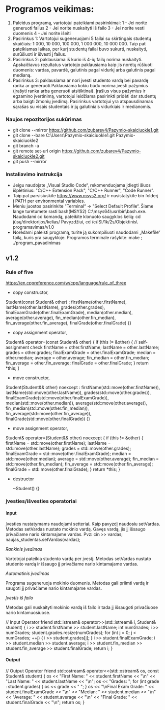 # Programos veikimas: 
1. Paleidus programą, vartotojui pateikiami pasirinkimai: 1 - Jei norite generuoti failus 2 - Jei norite nuskaityti iš failo 3 - Jei norite vesti duomenis 4 - Jei norite išeiti
2. Pasirinkus 1: Vartotojui sugeneruojami 5 failai su skirtingais studentų skaičiais: 1 000, 10 000, 100 000, 1 000 000, 10 000 000. Taip pat pateikiamas laikas, per kurį studentų failai buvo sukurti, nuskaityti, surūšiuoti ir išvesti į  failus.
3. Pasirinkus 2: paklausiama iš kurio iš 4-ių failų norima nuskaityti. Apskaičiavus rezultatus vartotojo paklausiama kaip jis norėtų rūšiuoti duomenis: vardas, pavardė, galutinis pagal vidurkį arba galutinis pagal medianą. 
4. Pasirinkus 3:  paklausiama ar nori įvesti studento vardą bei pavardę ranka ar generuoti.Paklausiama kokiu būdu norima įvesti pažymius (įrašyti ranka arba generuoti atsitiktinai). Įrašius visus pažymius ir egzamino įvertinimą, vartotojui leidžiama pasirinkti pridėti dar studentų arba baigti žmonių įvedimą. Pasirinkus vartotojui yra atspausdinamas sąrašas su visais studentais ir jų galutiniais vidurkiais ir medianomis.

### Naujos repozitorijos sukūrimas
- git clone --mirror https://github.com/zubarev4/Pazymio-skaiciuokle1.git
- git clone --bare C:\Users\Pazymio-skaiciuokle1.git Pazymio-skaiciuokle2
- git branch -a
- git remote set-url origin https://github.com/zubarev4/Pazymio-skaiciuokle2.git
- git push --mirror

### Instaliavimo instrukcija
- Jeigu naudojate „Visual Studio Code“, rekomenduojama įdiegti šiuos išplėtinius: "C/C++ Extension Pack", "C/C++ Runner", "Code Runner".
- Taip pat parsisiuskite https://www.msys2.org/ ir nusistatykite bin folderį į PATH per environmental variables.
- Meniu juostos pasirinkite "Terminal“ -> "Select Default Profile“. Šiame lange turėtumete rasti bash(MSYS2) C:\msys64\usr\bin\bash.exe. Naudodami cd komandą, pateikite klonuoto saugyklos kelią: cd jūsų/direktorijos/kelias/ Pavyzdžiui, cd /c/ISI/1k/2s/Objektinis\ programavimas/v1.0
- Norėdami paleisti programą, turite ją sukompiliuoti naudodami „Makefile“ failą, kuris yra saugykloje. Programos terminale rašykite: make ; ./program_pavadinimas

## v1.2
### Rule of five
https://en.cppreference.com/w/cpp/language/rule_of_three

- copy constructor,
  
Student(const Student& other)
    : firstName(other.firstName), lastName(other.lastName), grades(other.grades), finalExamGrade(other.finalExamGrade), median(other.median), average(other.average), fin_median(other.fin_median), fin_average(other.fin_average), finalGrade(other.finalGrade) {}
  
- copy assignment operator,

 Student& operator=(const Student& other) {
        if (this != &other) { // self-assignment check
            firstName = other.firstName;
            lastName = other.lastName;
            grades = other.grades;
            finalExamGrade = other.finalExamGrade;
            median = other.median;
            average = other.average;
            fin_median = other.fin_median;
            fin_average = other.fin_average;
            finalGrade = other.finalGrade;
        }
        return *this;
    }   

- move constructor,

Student(Student&& other) noexcept
    : firstName(std::move(other.firstName)), lastName(std::move(other.lastName)), grades(std::move(other.grades)), finalExamGrade(std::move(other.finalExamGrade)), median(std::move(other.median)), average(std::move(other.average)), fin_median(std::move(other.fin_median)), fin_average(std::move(other.fin_average)), finalGrade(std::move(other.finalGrade)) {}


- move assignment operator,

Student& operator=(Student&& other) noexcept {
        if (this != &other) { 
            firstName = std::move(other.firstName);
            lastName = std::move(other.lastName);
            grades = std::move(other.grades);
            finalExamGrade = std::move(other.finalExamGrade);
            median = std::move(other.median);
            average = std::move(other.average);
            fin_median = std::move(other.fin_median);
            fin_average = std::move(other.fin_average);
            finalGrade = std::move(other.finalGrade);
        }
        return *this;
    }

- destructor

  ~Student() {}


### Įvesties/išvesties operatoriai

#### Input
Įvesties nustatymams naudojami setteriai. Kaip pavyzdį naudosiu setVardas.
Metodas setVardas nustato mokinio vardą.
Gavęs vardą, jis jį išsaugo privačiame nario kintamajame vardas. Pvz:
cin >> vardas;
naujas_studentas.setVardas(vardas);

_Rankinis įvedimas_

Vartotojai pateikia studento vardą per įvestį. Metodas setVardas nustato studento vardą ir išsaugo jį privačiame nario kintamajame vardas.

_Automatinis įvedimas_

Programa sugeneruoja mokinio duomenis. Metodas gali priimti vardą ir saugoti jį privačiame nario kintamajame vardas.

_Įvestis iš failo_

Metodas gali nuskaityti mokinio vardą iš failo ir tada jį išsaugoti privačiuose nario kintamuosiuose.


// Input Operator
friend std::istream& operator>>(std::istream& i, Student& student) {
    i >> student.firstName >> student.lastName;
    int numGrades;
    i >> numGrades;
    student.grades.resize(numGrades);
    for (int j = 0; j < numGrades; ++j) {
        i >> student.grades[j];
    }
    i >> student.finalExamGrade;
    i >> student.median >> student.average;
    i >> student.fin_median >> student.fin_average >> student.finalGrade;
    return i;
}

#### Output

// Output Operator
friend std::ostream& operator<<(std::ostream& os, const Student& student) {
    os << "First Name: " << student.firstName << "\n"
       << "Last Name: " << student.lastName << "\n";
    os << "Grades: ";
    for (int grade : student.grades) {
        os << grade << " ";
    }
    os << "\nFinal Exam Grade: " << student.finalExamGrade << "\n"
       << "Median: " << student.median << "\n"
       << "Average: " << student.average << "\n"
       << "Final Grade: " << student.finalGrade << "\n";
    return os;
}
